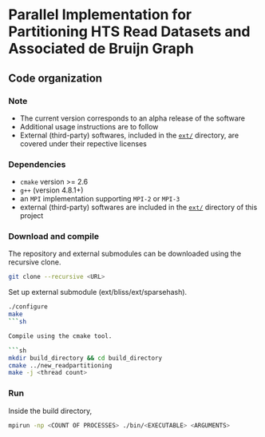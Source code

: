 Parallel Implementation for Partitioning HTS Read Datasets and Associated de Bruijn Graph
========================================================================

## Code organization

### Note

- The current version corresponds to an alpha release of the software
- Additional usage instructions are to follow
- External (third-party) softwares, included in the [`ext/`](`ext/`) directory, are covered under their repective licenses

### Dependencies

- `cmake` version >= 2.6
- `g++` (version 4.8.1+)
- an `MPI` implementation supporting `MPI-2` or `MPI-3`
- external (third-party) softwares are included in the [`ext/`](`ext/`) directory of this project

### Download and compile


The repository and external submodules can be downloaded using the recursive clone.

```sh
git clone --recursive <URL>
```

Set up external submodule (ext/bliss/ext/sparsehash).
```sh
./configure
make
```sh

Compile using the cmake tool.

```sh
mkdir build_directory && cd build_directory
cmake ../new_readpartitioning
make -j <thread count>
```

### Run

Inside the build directory, 

```sh
mpirun -np <COUNT OF PROCESSES> ./bin/<EXECUTABLE> <ARGUMENTS>
```
